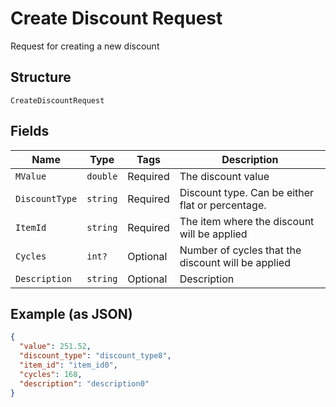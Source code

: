 
# Create Discount Request

Request for creating a new discount

## Structure

`CreateDiscountRequest`

## Fields

| Name | Type | Tags | Description |
|  --- | --- | --- | --- |
| `MValue` | `double` | Required | The discount value |
| `DiscountType` | `string` | Required | Discount type. Can be either flat or percentage. |
| `ItemId` | `string` | Required | The item where the discount will be applied |
| `Cycles` | `int?` | Optional | Number of cycles that the discount will be applied |
| `Description` | `string` | Optional | Description |

## Example (as JSON)

```json
{
  "value": 251.52,
  "discount_type": "discount_type8",
  "item_id": "item_id0",
  "cycles": 168,
  "description": "description0"
}
```

